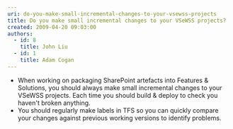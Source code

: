 ```yaml
---
uri: do-you-make-small-incremental-changes-to-your-vsewss-projects
title: Do you make small incremental changes to your VSeWSS projects?
created: 2009-04-20 09:03:00
authors:
  - id: 8
    title: John Liu
  - id: 1
    title: Adam Cogan
---
```





<span class='intro'> 
  <ul>
    <li>When working on packaging SharePoint artefacts into Features &amp; Solutions, you should always make small incremental changes to your VSeWSS projects. Each time you should build &amp; deploy to check you haven't broken anything. </li>
    <li>You should regularly make labels in TFS so you can quickly compare your changes against previous working versions to identify problems. </li>
</ul>
 </span>




